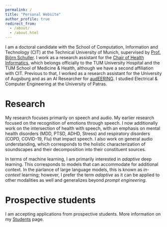 ```yaml
---
permalink: /
title: "Personal Website"
author_profile: true
redirect_from: 
  - /about/
  - /about.html
---
```


I am a doctoral candidate with the School of Computation, Information and Technology (CIT) at the Technical University of Munich, supervised by [Prof. Björn Schuller](http://schuller.one/). I work as a research assistant for the [Chair of Health Informatics](https://www.kiinformatik.mri.tum.de/en/chichair-health-informatics), which belongs officially to the TUM University Hospital and the TUM School of Medicine & Health, although we have a second affiliation with CIT. Previous to that, I worked as a research assistant for the University of Augsburg and as an AI Researcher for [audEERING](https://www.audeering.com/). I studied Electrical & Computer Engineering at the University of Patras.


Research
====
My research focuses primarily on speech and audio. My earlier research focused on the recognition of emotions through speech. I now additionally work on the intersection of health with speech, with an emphasis on mental health disorders (MDD, PTSD, ADHD, Stress) and respiratory disorders (COPD, COVID-19, Flu) that impact speech. I also work on general audio understanding, which corresponds to the holistic characterization of soundscapes and their decomposition into their constituent sources.

In terms of machine learning, I am primarily interested in *adaptive* deep learning. This corresponds to models that can accommodate for additional context. In the parlance of large language models, this is known as *in-context* learning; however, I prefer the term *adaptive* as it can be applied to other modalities as well and generalizes beyond *prompt engineering*.


Prospective students
====

I am accepting applications from prospective students.
More information on my [Students](https://atriantafyllopoulos.github.io/Students) page.

